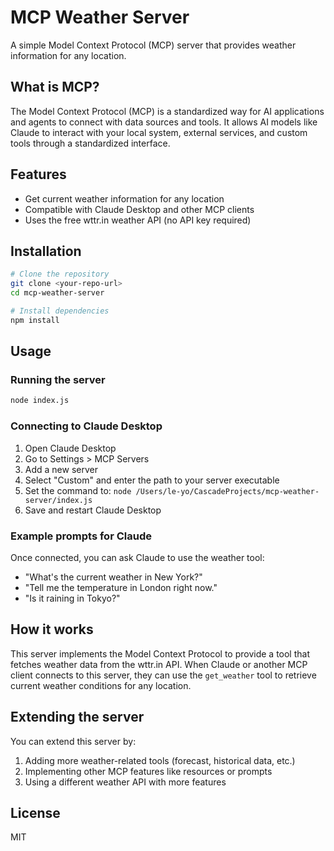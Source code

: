 # MCP Weather Server

A simple Model Context Protocol (MCP) server that provides weather information for any location.

## What is MCP?

The Model Context Protocol (MCP) is a standardized way for AI applications and agents to connect with data sources and tools. It allows AI models like Claude to interact with your local system, external services, and custom tools through a standardized interface.

## Features

- Get current weather information for any location
- Compatible with Claude Desktop and other MCP clients
- Uses the free wttr.in weather API (no API key required)

## Installation

```bash
# Clone the repository
git clone <your-repo-url>
cd mcp-weather-server

# Install dependencies
npm install
```

## Usage

### Running the server

```bash
node index.js
```

### Connecting to Claude Desktop

1. Open Claude Desktop
2. Go to Settings > MCP Servers
3. Add a new server
4. Select "Custom" and enter the path to your server executable
5. Set the command to: `node /Users/le-yo/CascadeProjects/mcp-weather-server/index.js`
6. Save and restart Claude Desktop

### Example prompts for Claude

Once connected, you can ask Claude to use the weather tool:

- "What's the current weather in New York?"
- "Tell me the temperature in London right now."
- "Is it raining in Tokyo?"

## How it works

This server implements the Model Context Protocol to provide a tool that fetches weather data from the wttr.in API. When Claude or another MCP client connects to this server, they can use the `get_weather` tool to retrieve current weather conditions for any location.

## Extending the server

You can extend this server by:

1. Adding more weather-related tools (forecast, historical data, etc.)
2. Implementing other MCP features like resources or prompts
3. Using a different weather API with more features

## License

MIT
